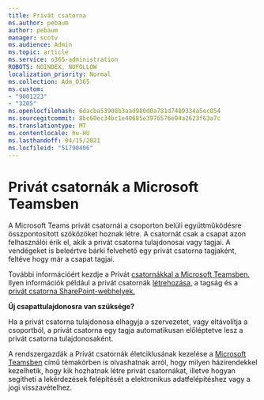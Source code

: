 ```yaml
---
title: Privát csatorna
ms.author: pebaum
author: pebaum
manager: scotv
ms.audience: Admin
ms.topic: article
ms.service: o365-administration
ROBOTS: NOINDEX, NOFOLLOW
localization_priority: Normal
ms.collection: Adm_O365
ms.custom:
- "9001223"
- "3205"
ms.openlocfilehash: 6dacba53908b3aad980d0a781d7489334a5ec054
ms.sourcegitcommit: 8bc60ec34bc1e40685e3976576e04a2623f63a7c
ms.translationtype: MT
ms.contentlocale: hu-HU
ms.lasthandoff: 04/15/2021
ms.locfileid: "51790406"
---
```

# <a name="private-channels-in-microsoft-teams"></a>Privát csatornák a Microsoft Teamsben

A Microsoft Teams privát csatornái a csoporton belüli együttműködésre összpontosított szóközöket hoznak létre. A csatornát csak a csapat azon felhasználói érik el, akik a privát csatorna tulajdonosai vagy tagjai. A vendégeket is beleértve bárki felvehető egy privát csatorna tagjaként, feltéve hogy már a csapat tagjai.

További információért kezdje a Privát [csatornákkal a Microsoft Teamsben.](https://docs.microsoft.com/MicrosoftTeams/private-channels) Ilyen információk például a privát csatornák [létrehozása,](https://docs.microsoft.com/MicrosoftTeams/private-channels#private-channel-creation-and-membership) a tagság és a [privát csatorna SharePoint-webhelyek.](https://docs.microsoft.com/MicrosoftTeams/private-channels#private-channel-sharepoint-sites)

**Új csapattulajdonosra van szüksége?**

Ha a privát csatorna tulajdonosa elhagyja a szervezetet, vagy eltávolítja a csoportból, a privát csatorna egy tagja automatikusan előléptetve lesz a privát csatorna tulajdonosaként.

A rendszergazdák a Privát csatornák életciklusának kezelése a [Microsoft Teamsben](https://docs.microsoft.com/MicrosoftTeams/private-channels-life-cycle-management) című témakörben is olvashatnak arról, hogy milyen házirendekkel kezelhetik, hogy kik hozhatnak létre privát csatornákat, illetve hogyan segítheti a lekérdezések felépítését a elektronikus adatfelépítéshez vagy a jogi visszavételhez.
